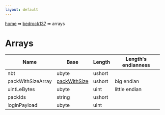 ```yaml
---
layout: default
---
```


[home](/) ➡ [bedrock137](/protocol/bedrock137) ➡ arrays

# Arrays

Name | Base | Length | Length's endianness
---|---|---|---
nbt | ubyte | ushort | 
packWithSizeArray | [packWithSize](/protocol/bedrock137/types/pack-with-size) | ushort | big endian
uintLeBytes | ubyte | uint | little endian
packIds | string | ushort | 
loginPayload | ubyte | uint | 
